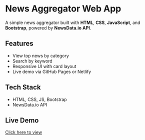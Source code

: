 #  News Aggregator Web App

A simple news aggregator built with **HTML**, **CSS**, **JavaScript**, and **Bootstrap**, powered by **NewsData.io API**.

##  Features

- View top news by category
- Search by keyword
- Responsive UI with card layout
- Live demo via GitHub Pages or Netlify

## Tech Stack

- HTML, CSS, JS, Bootstrap
- NewsData.io API

##  Live Demo

[Click here to view](https://manjunath-news-aggregator.netlify.app/)



